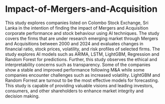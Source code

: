 # Impact-of-Mergers-and-Acquisition
This study explores companies listed on Colombo Stock Exchange, Sri Lanka in the intention of finding the impact of Mergers and Acquisition corporate performance and stock behaviour using AI techniques. The study covers the firms that are under research emerging market through Mergers and Acquisitions between 2000 and 2024 and evaluates changes in financial ratio, stock prices, volatility, and risk profiles of selected firms. The study explores AI models such as ARIMA, LSTM, LightGBM, Regression and Random Forest for predictions. Further, this study observes the ethical and interpretability concerns such as transparency. Some of the companies show a stable and improved performance following M&A while some companies encounter challenges such as increased volatility. LightGBM and Random Forrest are turnout to be the most effective models for forecasting. This study is capable of providing valuable visions and leading investors, consumers, and other shareholders to enhance market integrity and decision making.
